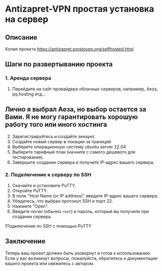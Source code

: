 # Antizapret-VPN простая установка на сервер

## Описание
Копия проекта https://antizapret.prostovpn.org/selfhosted.html

## Шаги по развертыванию проекта

### 1. Аренда сервера
1. Перейдите на сайт провайдера облачных серверов, например, Aeza, pq.hosting итд...
## Лично я выбрал Аеза, но выбор остается за Вами. Я не могу гарантировать хорошую работу того или иного хостинга
2. Зарегистрируйтесь и создайте аккаунт.
3. Создайте новый сервер в локации за границей
4. Выберите операционную систему ubuntu server 22.04
5. Выберите тарифный план (начните с самого дешевого для тестирования).
6. Завершите создание сервера и получите IP-адрес вашего сервера.

### 2. Подключение к серверу по SSH
1. Скачайте и установите PuTTY.
2. Откройте PuTTY.
3. В поле "Host Name (or IP address)" введите IP-адрес вашего сервера.
4. Убедитесь, что выбран протокол SSH и порт 22.
5. Нажмите "Open".
6. Введите логин (обычно `root`) и пароль, который вы получили при создании сервера.

!Подключение по SSH с помощью PuTTY

## Заключение
Теперь ваш проект должен быть развернут и готов к использованию. Если у вас возникнут вопросы, пожалуйста, обратитесь к документации вашего проекта или свяжитесь с автором.

